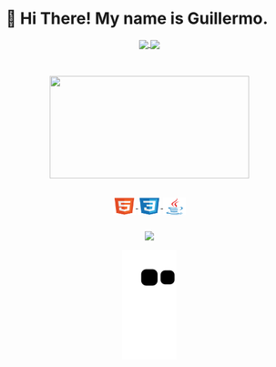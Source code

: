 <h1> 🤚 Hi There! My name is Guillermo. </h1>

<div align="center">
  <a href="https://github.com/guillermorodrigues276">
  <img height="150px" align="center" src="https://github-readme-stats.vercel.app/api?username=guillermorodrigues276&show_icons=true&theme=radical&include_all_commits=true&count_private=true"/>
  <img height="150px" align="center" src="https://github-readme-stats.vercel.app/api/top-langs/?username=guillermorodrigues276&layout=compact&langs_count=7&theme=radical"/>
</div>
    
##
    
 <br>   
  <div align="center">
<img width="350" height="180" align="center" src="https://tenor.com/view/one-piece-wano-onigashima-zoro-roronoa-zoro-gif-25687673">
    
</div>
 
<br>
<div  align="center"> 
  <div style="display: inline_block"><br>
  <img align="center" alt="HTML" height="30" width="40" src="https://raw.githubusercontent.com/devicons/devicon/master/icons/html5/html5-original.svg">
  <img align="center" alt="CSS" height="30" width="40" src="https://raw.githubusercontent.com/devicons/devicon/master/icons/css3/css3-original.svg">
  <img align="center" alt="java" height="30" width="40" src="https://raw.githubusercontent.com/devicons/devicon/master/icons/java/java-original.svg">
  </div>
 
  ## 
  
<div>
  
  <a href = "mailto:guillermorodrigues276@gmail.com"><img src="https://img.shields.io/badge/-Gmail-%23333?style=for-the-badge&logo=gmail&logoColor=white" target="_blank"></a>
  
  </div>

  <div>
 
  ![Snake animation](https://github.com/guillermorodrigues276/guillermorodrigues/blob/output/github-contribution-grid-snake.svg)
 
</div>
